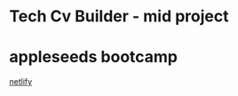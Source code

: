 # Tech Cv Builder - mid project 
# appleseeds bootcamp


[netlify](https://resume-cv-builder.netlify.app/)
